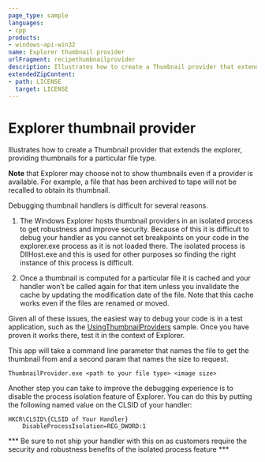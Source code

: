 ```yaml
---
page_type: sample
languages:
- cpp
products:
- windows-api-win32
name: Explorer thumbnail provider
urlFragment: recipethumbnailprovider
description: Illustrates how to create a Thumbnail provider that extends the explorer, providing thumbnails for a particular file type.
extendedZipContent:
- path: LICENSE
  target: LICENSE
---
```


# Explorer thumbnail provider

Illustrates how to create a Thumbnail provider that extends the explorer, providing thumbnails for a particular file type.

**Note** that Explorer may choose not to show thumbnails even if a provider is available.
For example, a file that has been archived to tape will not be recalled to obtain its thumbnail.

Debugging thumbnail handlers is difficult for several reasons.

1) The Windows Explorer hosts thumbnail providers in an isolated process to get robustness and improve security. Because of this it is difficult to debug your handler as you cannot set breakpoints on your code in the explorer.exe process as it is not loaded there. The isolated process is DllHost.exe and this is used for other purposes so finding the right instance of this process is difficult. 

2) Once a thumbnail is computed for a particular file it is cached and your handler won’t be called again for that item unless you invalidate the cache by updating the modification date of the file. Note that this cache works even if the files are renamed or moved.

Given all of these issues, the easiest way to debug your code is in a test application,
such as the [UsingThumbnailProviders](https://github.com/microsoft/Windows-classic-samples/tree/master/Samples/Win7Samples/winui/shell/appplatform/UsingThumbnailProviders) sample.
Once you have proven it works there, test it in the context of Explorer.

This app will take a command line parameter that names the file to get the thumbnail from and a second param that names the size to request. 

    ThumbnailProvider.exe <path to your file type> <image size>

Another step you can take to improve the debugging experience
is to disable the process isolation feature of Explorer.
You can do this by putting the following named value on the CLSID of your handler:

    HKCR\CLSID\{CLSID of Your Handler}
        DisableProcessIsolation=REG_DWORD:1

*** Be sure to not ship your handler with this on as customers require the security and robustness benefits of the isolated process feature ***
